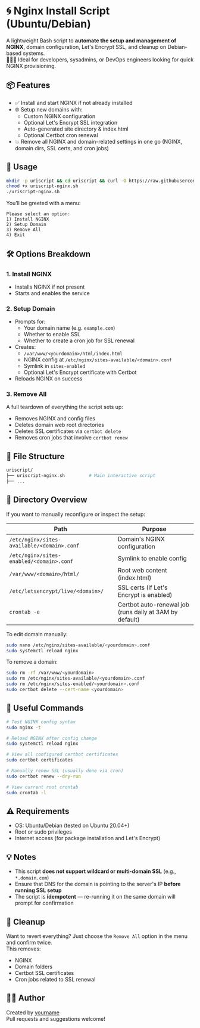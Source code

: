# 🌀 Nginx Install Script (Ubuntu/Debian)

A lightweight Bash script to **automate the setup and management of NGINX**, domain configuration, Let's Encrypt SSL, and cleanup on Debian-based systems.  
🔨🤖🔧 Ideal for developers, sysadmins, or DevOps engineers looking for quick NGINX provisioning.

## 📦 Features

- ✅ Install and start NGINX if not already installed  
- 🌐 Setup new domains with:  
  - Custom NGINX configuration  
  - Optional Let's Encrypt SSL integration  
  - Auto-generated site directory & index.html  
  - Optional Certbot cron renewal  
- 💥 Remove all NGINX and domain-related settings in one go (NGINX, domain dirs, SSL certs, and cron jobs)

## 🧰 Usage

```bash
mkdir -p uriscript && cd uriscript && curl -O https://raw.githubusercontent.com/urifallon/uriscript-nginx/main/uriscript-nginx.sh
chmod +x uriscript-nginx.sh
./uriscript-nginx.sh
```

You’ll be greeted with a menu:

```
Please select an option: 
1) Install NGINX
2) Setup Domain
3) Remove All
4) Exit
```

## 🛠️ Options Breakdown

### 1. Install NGINX

- Installs NGINX if not present
- Starts and enables the service

### 2. Setup Domain

- Prompts for:
  - Your domain name (e.g. `example.com`)
  - Whether to enable SSL
  - Whether to create a cron job for SSL renewal
- Creates:
  - `/var/www/<yourdomain>/html/index.html`
  - NGINX config at `/etc/nginx/sites-available/<domain>.conf`
  - Symlink in `sites-enabled`
  - Optional Let's Encrypt certificate with Certbot
- Reloads NGINX on success

### 3. Remove All

A full teardown of everything the script sets up:

- Removes NGINX and config files
- Deletes domain web root directories
- Deletes SSL certificates via `certbot delete`
- Removes cron jobs that involve `certbot renew`

## 📂 File Structure

```bash
uriscript/
├── uriscript-nginx.sh         # Main interactive script
├── ...
```

## 📁 Directory Overview

If you want to manually reconfigure or inspect the setup:

| Path | Purpose |
|------|---------|
| `/etc/nginx/sites-available/<domain>.conf` | Domain's NGINX configuration |
| `/etc/nginx/sites-enabled/<domain>.conf` | Symlink to enable config |
| `/var/www/<domain>/html/` | Root web content (index.html) |
| `/etc/letsencrypt/live/<domain>/` | SSL certs (if Let's Encrypt is enabled) |
| `crontab -e` | Certbot auto-renewal job (runs daily at 3AM by default) |

To edit domain manually:
```bash
sudo nano /etc/nginx/sites-available/<yourdomain>.conf
sudo systemctl reload nginx
```

To remove a domain:
```bash
sudo rm -rf /var/www/<yourdomain>
sudo rm /etc/nginx/sites-available/<yourdomain>.conf
sudo rm /etc/nginx/sites-enabled/<yourdomain>.conf
sudo certbot delete --cert-name <yourdomain>
```

## 🧪 Useful Commands

```bash
# Test NGINX config syntax
sudo nginx -t

# Reload NGINX after config change
sudo systemctl reload nginx

# View all configured certbot certificates
sudo certbot certificates

# Manually renew SSL (usually done via cron)
sudo certbot renew --dry-run

# View current root crontab
sudo crontab -l
```

## ⚠️ Requirements

- OS: Ubuntu/Debian (tested on Ubuntu 20.04+)
- Root or sudo privileges
- Internet access (for package installation and Let's Encrypt)

## 💡 Notes

- This script **does not support wildcard or multi-domain SSL** (e.g., `*.domain.com`)  
- Ensure that DNS for the domain is pointing to the server's IP **before running SSL setup**  
- The script is **idempotent** — re-running it on the same domain will prompt for confirmation

## 🧼 Cleanup

Want to revert everything? Just choose the `Remove All` option in the menu and confirm twice.  
This removes:
- NGINX
- Domain folders
- Certbot SSL certificates
- Cron jobs related to SSL renewal

## 🧑‍💻 Author

Created by [yourname](https://github.com/yourusername)  
Pull requests and suggestions welcome!

